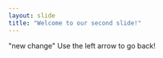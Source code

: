 ```yaml
---
layout: slide
title: "Welcome to our second slide!"
---
```

"new change"
Use the left arrow to go back!
